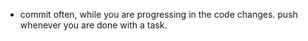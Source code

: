 - commit often, while you are progressing in the code changes. push whenever you are done with a task.